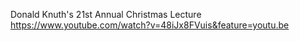 Donald Knuth's 21st Annual Christmas Lecture
https://www.youtube.com/watch?v=48iJx8FVuis&feature=youtu.be
